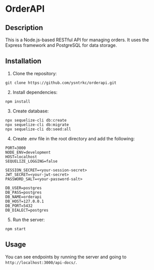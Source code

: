 # OrderAPI

## Description

This is a Node.js-based RESTful API for managing orders. It uses the Express framework and PostgreSQL for data storage.

## Installation

1. Clone the repository:

```
git clone https://github.com/ysntrkc/orderapi.git
```

2. Install dependencies:

```
npm install
```

3. Create database:

```
npx sequelize-cli db:create
npx sequelize-cli db:migrate
npx sequelize-cli db:seed:all
```

4. Create .env file in the root directory and add the following:

```
PORT=3000
NODE_ENV=development
HOST=localhost
SEQUELIZE_LOGGING=false

SESSION_SECRET=<your-session-secret>
JWT_SECRET=<your-jwt-secret>
PASSWORD_SALT=<your-password-salt>

DB_USER=postgres
DB_PASS=postgres
DB_NAME=orderapi
DB_HOST=127.0.0.1
DB_PORT=5432
DB_DIALECT=postgres
```

5. Run the server:

```
npm start
```

## Usage

You can see endpoints by running the server and going to `http://localhost:3000/api-docs/`.